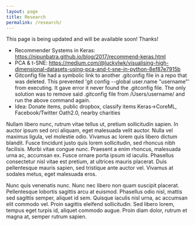 ```yaml
---
layout: page
title: Research
permalink: /research/
---
```


This page is being updated and will be available soon! Thanks!

- Recommender Systems in Keras: https://nipunbatra.github.io/blog/2017/recommend-keras.html
- PCA & t-SNE: https://medium.com/@luckylwk/visualising-high-dimensional-datasets-using-pca-and-t-sne-in-python-8ef87e7915b
- Gitconfig file had a symbolic link to another .gitconfig file in a repo that was deleted. This prevented 'git config --global user.name "username"' from executing. It gave error it never found the .gitconfig file. The only solution was to remove said .gitconfig file from /Users/username/ and run the above command again.
- Idea: Donate items, public dropbox, classify items Keras->CoreML, Facebook/Twitter Oath2.0, nearby charities

Nullam libero nunc, rutrum vitae tellus ut, pretium sollicitudin sapien. In auctor ipsum sed orci aliquam, eget malesuada velit auctor. Nulla vel maximus ligula, vel molestie odio. Vivamus ac lorem quis libero dictum blandit. Fusce tincidunt justo quis lorem sollicitudin, sed rhoncus nibh facilisis. Morbi vitae congue nunc. Praesent a enim rhoncus, malesuada urna ac, accumsan ex. Fusce ornare porta ipsum id iaculis. Phasellus consectetur nisl vitae est pretium, at ultrices mauris placerat. Duis pellentesque mauris sapien, sed tristique ante auctor vel. Vivamus at sodales metus, eget malesuada eros.

Nunc quis venenatis nunc. Nunc nec libero non quam suscipit placerat. Pellentesque lobortis sagittis arcu at euismod. Phasellus odio nisl, mattis sed sagittis semper, aliquet id sem. Quisque iaculis nisl urna, ac accumsan elit commodo vel. Proin sagittis eleifend sollicitudin. Sed libero lorem, tempus eget turpis id, aliquet commodo augue. Proin diam dolor, rutrum et magna at, semper rutrum sapien.
